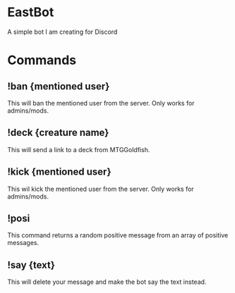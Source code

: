 # EastBot

A simple bot I am creating for Discord

# Commands

## !ban {mentioned user}
  This will ban the mentioned user from the server. Only works for admins/mods.

## !deck {creature name}
  This will send a link to a deck from MTGGoldfish.
  
## !kick {mentioned user}
  This wil kick the mentioned user from the server. Only works for admins/mods.

## !posi
  This command returns a random positive message from an array of positive messages.

## !say {text}
  This will delete your message and make the bot say the text instead.
